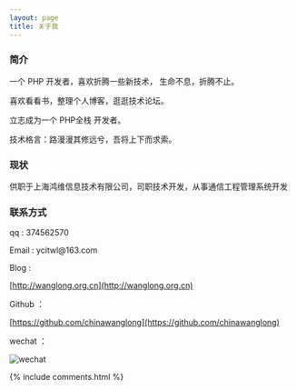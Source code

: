 ```yaml
---
layout: page
title: 关于我 
---
```


<h3> 简介  </h3>

一个 PHP 开发者，喜欢折腾一些新技术， 生命不息，折腾不止。
<p>
喜欢看看书，整理个人博客，逛逛技术论坛。
<p>
立志成为一个 PHP全栈 开发者。
 
技术格言：路漫漫其修远兮，吾将上下而求索。

<p>

<h3> 现状 </h3>

<p>  
供职于上海鸿维信息技术有限公司，司职技术开发，从事通信工程管理系统开发
<p>

<h3> 联系方式 </h3>

<p>
qq : 374562570
<p>
Email : ycitwl@163.com
<p>
Blog :
 
 [http://wanglong.org.cn](http://wanglong.org.cn)

<p>
Github ：

[https://github.com/chinawanglong](https://github.com/chinawanglong)
<p>
wechat ：
 
 ![wechat](http://wanglong.org.cn/images/wx_add.jpeg "扫码添加好友")
 
<p>

{% include comments.html %}


